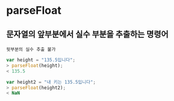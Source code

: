 parseFloat
==========
문자열의 앞부분에서 실수 부분을 추출하는 명령어
-----------------------------------------------
    뒷부분의 실수 추출 불가
```js
var height = "135.5입니다";
> parseFloat(height);
< 135.5

var height2 = "내 키는 135.5입니다";
> parseFloat(height2);
< NaN
```
